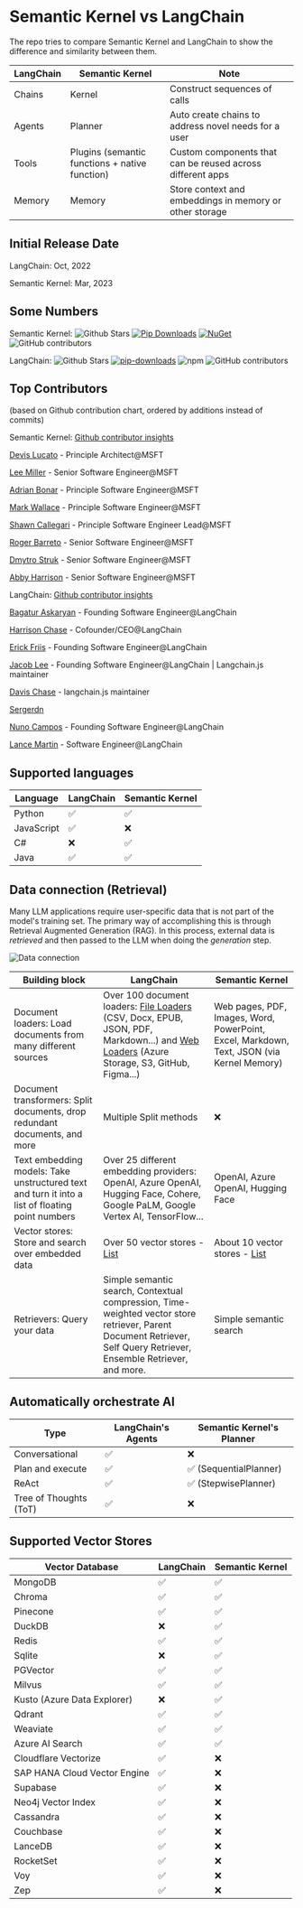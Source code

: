 # Semantic Kernel vs LangChain

The repo tries to compare Semantic Kernel and LangChain to show the difference and similarity between them.

| LangChain | Semantic Kernel                                | Note                                                       |
| --------- | ---------------------------------------------- | ---------------------------------------------------------- |
| Chains    | Kernel                                         | Construct sequences of calls                               |
| Agents    | Planner                                        | Auto create chains to address novel needs for a user       |
| Tools     | Plugins (semantic functions + native function) | Custom components that can be reused across different apps |
| Memory    | Memory                                         | Store context and embeddings in memory or other storage    |

## Initial Release Date
LangChain: Oct, 2022

Semantic Kernel: Mar, 2023 

## Some Numbers
Semantic Kernel: <img alt="Github Stars" src="https://img.shields.io/github/stars/microsoft/semantic-kernel?logo=github&style=flat-square&labelColor=343b41"/> [![Pip Downloads](https://static.pepy.tech/badge/semantic-kernel)](https://pepy.tech/project/semantic-kernel) [![NuGet](https://img.shields.io/nuget/dt/Microsoft.SemanticKernel?label=Nuget-downloads)](https://www.nuget.org/packages/Microsoft.SemanticKernel) <img src="https://img.shields.io/github/contributors/microsoft/semantic-kernel?logo=github&label=contributors" alt="GitHub contributors"/>

LangChain: <img alt="Github Stars" src="https://img.shields.io/github/stars/langchain-ai/langchain?logo=github&style=flat-square&labelColor=343b41"/> [![pip-downloads](https://static.pepy.tech/badge/langchain)](https://pepy.tech/project/langchain) ![npm](https://img.shields.io/npm/dt/langchain?label=npm-downloads) <img src="https://img.shields.io/github/contributors/langchain-ai/langchain?logo=github&label=contributors" alt="GitHub contributors"/>

## Top Contributors 
(based on Github contribution chart, ordered by additions instead of commits)

Semantic Kernel:  [Github contributor insights](https://github.com/microsoft/semantic-kernel/graphs/contributors)

[Devis Lucato](https://github.com/dluc) - Principle Architect@MSFT

[Lee Miller](https://github.com/lemillermicrosoft) - Senior Software Engineer@MSFT

[Adrian Bonar](https://github.com/adrianwyatt) - Principle Software Engineer@MSFT

[Mark Wallace](https://github.com/markwallace-microsoft) - Principle Software Engineer@MSFT

[Shawn Callegari](https://github.com/shawncal) - Principle Software Engineer Lead@MSFT

[Roger Barreto](https://github.com/RogerBarreto) - Senior Software Engineer@MSFT

[Dmytro Struk](https://github.com/dmytrostruk) - Senior Software Engineer@MSFT

[Abby Harrison](https://github.com/awharrison-28) - Senior Software Engineer@MSFT

LangChain: [Github contributor insights](https://github.com/langchain-ai/langchain/graphs/contributors)

[Bagatur Askaryan](https://github.com/baskaryan) - Founding Software Engineer@LangChain

[Harrison Chase](https://github.com/hwchase17) - Cofounder/CEO@LangChain

[Erick Friis](https://github.com/efriis) - Founding Software Engineer@LangChain

[Jacob Lee](https://github.com/jacoblee93) - Founding Software Engineer@LangChain | Langchain.js maintainer

[Davis Chase](https://github.com/dev2049) - langchain.js maintainer

[Sergerdn](https://github.com/sergerdn)

[Nuno Campos](https://github.com/nfcampos) - Founding Software Engineer@LangChain

[Lance Martin](https://github.com/rlancemartin) - Software Engineer@LangChain

## Supported languages

| Language   | LangChain | Semantic Kernel |
| ---------- | --------- | --------------- |
| Python     | ✅        | ✅              |
| JavaScript | ✅        | ❌              |
| C#         | ❌        | ✅              |
| Java       | ✅        | ✅              |

## Data connection (Retrieval)

Many LLM applications require user-specific data that is not part of the model's training set. The primary way of accomplishing this is through Retrieval Augmented Generation (RAG). In this process, external data is *retrieved* and then passed to the LLM when doing the *generation* step.

![Data connection](./images/data_connection.jpg)

| Building block                                                                                  | LangChain                                                                                                                                                                                                                                                                                                                                        | Semantic Kernel                    |
| ----------------------------------------------------------------------------------------------- | ------------------------------------------------------------------------------------------------------------------------------------------------------------------------------------------------------------------------------------------------------------------------------------------------------------------------------------------------ | ---------------------------------- |
| Document loaders: Load documents from many different sources                                    | Over 100 document loaders: [File Loaders](https://js.langchain.com/docs/modules/data_connection/document_loaders/integrations/file_loaders/) (CSV, Docx, EPUB, JSON, PDF, Markdown...) and [Web Loaders](https://js.langchain.com/docs/modules/data_connection/document_loaders/integrations/web_loaders/) (Azure Storage, S3, GitHub, Figma...) | Web pages, PDF, Images, Word, PowerPoint, Excel, Markdown, Text, JSON (via Kernel Memory)                               |
| Document transformers: Split documents, drop redundant documents, and more                      | Multiple Split methods                                                                                                                                                                                                                                                                                                                           | ❌                                 |
| Text embedding models: Take unstructured text and turn it into a list of floating point numbers | Over 25 different embedding providers: OpenAI, Azure OpenAI, Hugging Face, Cohere, Google PaLM, Google Vertex AI, TensorFlow...                                                                                                                                                                                                                  | OpenAI, Azure OpenAI, Hugging Face |
| Vector stores: Store and search over embedded data                                              | Over 50 vector stores  - [List](https://python.langchain.com/docs/integrations/vectorstores)                                                                                                                                                                                                                                                                                                                          | About 10 vector stores - [List](https://learn.microsoft.com/en-us/semantic-kernel/memories/vector-db)            |
| Retrievers: Query your data                                                                     | Simple semantic search, Contextual compression, Time-weighted vector store retriever, Parent Document Retriever, Self Query Retriever, Ensemble Retriever, and more.                                                                                                                                                                             | Simple semantic search             |

## Automatically orchestrate AI

| Type                   | LangChain's Agents | Semantic Kernel's Planner |
| ---------------------- | ------------------ | ------------------------- |
| Conversational         | ✅                 | ❌                        |
| Plan and execute       | ✅                 | ✅ (SequentialPlanner)    |
| ReAct                  | ✅                 | ✅ (StepwisePlanner)      |
| Tree of Thoughts (ToT) | ✅                 | ❌                        |

## Supported Vector Stores
| Vector Database        | LangChain | Semantic Kernel |
| ---------------------- | ------------------ | ------------------------- |
|MongoDB|✅|✅|
|Chroma|✅|✅|
|Pinecone|✅|✅|
|DuckDB|❌|✅|
|Redis|✅|✅|
|Sqlite|❌|✅|
|PGVector|✅|✅|
|Milvus|✅|✅|
|Kusto (Azure Data Explorer)|❌|✅|
|Qdrant|✅|✅|
|Weaviate|✅|✅|
|Azure AI Search|✅|✅|
|Cloudflare Vectorize|✅|❌|
|SAP HANA Cloud Vector Engine|✅|❌|
|Supabase|✅|❌|
|Neo4j Vector Index|✅|❌|
|Cassandra|✅|❌|
|Couchbase|✅|❌|
|LanceDB|✅|❌|
|RocketSet|✅|❌|
|Voy|✅|❌|
|Zep|✅|❌|





